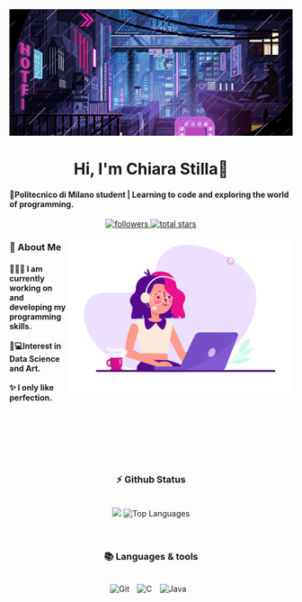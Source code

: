 
<!-- MasterHead -->
<div align="center">
  <a>
    <img src="Neon and rain.gif" alt="Fallout GIF" style="width:auto; height:auto;"/>
  </a>
</div>

</h1>
<h1 align="center"> Hi, I'm Chiara Stilla👾</h1>

<h4 align="left">🌟Politecnico di Milano student | Learning to code and exploring the world of programming. </h4>


<!--stats-->
<p align="center"> 
    <a href="https://github.com/ChiaraStilla?tab=followers">
        <img alt="followers" title="Follow me on GitHub" src="https://custom-icon-badges.demolab.com/github/followers/ChiaraStilla?color=8A2BE2&labelColor=6A1B9A&style=for-the-badge&logo=person-add&label=Follow&logoColor=white"/>
    </a>
    <a href="https://github.com/ChiaraStilla?tab=repositories&sort=stargazers">
        <img alt="total stars" title="Total stars on GitHub" src="https://custom-icon-badges.demolab.com/github/stars/ChiaraStilla?color=8A2BE2&style=for-the-badge&labelColor=6A1B9A&logo=star"/>
    </a>
</p>

<!--girl coding-->
<img align="right" alt="coding-gif" width="400" src="codeviola.gif">

<!-- about me -->
<h3 align="left">🌟 About Me</h3>

<h4> 
  <div align="left"> 
  👩🏻‍💻 I am currently working on and developing my programming skills.</br></br>
  🎨💻Interest in Data Science and Art.</br></br>
  ✨ I only like perfection.
  </div>
</h4> 

<br/>
<br/>
<br/>
<br/>
<br/>


<!-- git status-->
<h3 align="center">⚡ Github Status</h3>
<br/>
<div align="center">
<img width="380" src="https://github-readme-stats.vercel.app/api?username=ChiaraStilla&count_private=true&show_icons=true&theme=default&rank_icon=github&border_radius=10"/>

  <img width="340" src="https://github-readme-stats.vercel.app/api/top-langs/?username=chiarastilla&theme=default&hide_border=false&include_all_commits=false&count_private=false&layout=compact" alt="Top Languages">
</div>

<br/>
<br/>

<!-- Languages and tools-->
<h3 align="center">📚 Languages & tools </h3>
<br/>

<div align="center">
  <img alt="Git" width="32px" style="padding-right:10px;" src="https://cdn.jsdelivr.net/gh/devicons/devicon/icons/git/git-original.svg" /> 
  <img alt="C" width="32px" style="padding-right:10px;" src="https://cdn.jsdelivr.net/gh/devicons/devicon/icons/c/c-original.svg" /> 
  <img alt="Java" width="32px" style="padding-right:10px;" src="https://cdn.jsdelivr.net/gh/devicons/devicon/icons/java/java-original.svg" /> 
</div>



